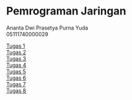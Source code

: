 # Pemrograman Jaringan

Ananta Dwi Prasetya Purna Yuda  
05111740000029

[Tugas 1](https://github.com/anantadwi13/progjar2020/tree/tugas1)  
[Tugas 2](https://github.com/anantadwi13/progjar2020/tree/tugas2)  
[Tugas 3](https://github.com/anantadwi13/progjar2020/tree/tugas3)  
[Tugas 4](https://github.com/anantadwi13/progjar2020/tree/tugas4)  
[Tugas 5](https://github.com/anantadwi13/progjar2020/tree/tugas5)  
[Tugas 6](https://github.com/anantadwi13/progjar2020/tree/tugas6)  
[Tugas 7](https://github.com/anantadwi13/progjar2020/tree/tugas7)  
[Tugas 8](https://github.com/anantadwi13/progjar2020/tree/tugas8)  
